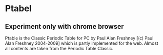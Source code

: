 # Ptabel
## Experiment only with chrome browser

Ptable is the Classic Periodic Table for PC by Paul Alan Freshney [(c) Paul Alan Freshney 2004-2009] which is partly implemented for the web.
Almost all contents are taken from the Periodic Table Classic.

